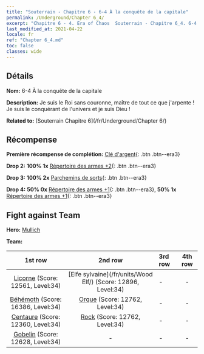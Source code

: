 ```yaml
---
title: "Souterrain - Chapitre 6 - 6-4 À la conquête de la capitale"
permalink: /Underground/Chapter 6_4/
excerpt: "Chapitre 6 - 4. Era of Chaos  Souterrain - Chapitre 6_4. 6-4 À la conquête de la capitale"
last_modified_at: 2021-04-22
locale: fr
ref: "Chapter 6_4.md"
toc: false
classes: wide
---
```


## Détails

 **Nom:** 6-4 À la conquête de la capitale

 **Description:** Je suis le Roi sans couronne, maître de tout ce que j'arpente ! Je suis le conquérant de l'univers et je suis Dieu !

 **Related to:** [Souterrain Chapitre 6](/fr/Underground/Chapter 6/)

## Récompense

 **Première récompense de complétion:** [Clé d'argent](/ItemsFR/con_693/){: .btn .btn--era3}

 **Drop 2:** **100% 1x** [Répertoire des armes +2](/ItemsFR/mat_32/){: .btn .btn--era3}

 **Drop 3:** **100% 2x** [Parchemins de sorts](/ItemsFR/con_694/){: .btn .btn--era3}

 **Drop 4:** **50% 0x** [Répertoire des armes +1](/ItemsFR/mat_25/){: .btn .btn--era3}, **50% 1x** [Répertoire des armes +1](/ItemsFR/mat_25/){: .btn .btn--era3}


## Fight against Team
 **Hero:** [Mullich](/fr/heroes/Mullich/)

 **Team:**


  | 1st row | 2nd row | 3rd row | 4th row |
  |:----:|:----:|:----|:----:|
  | [Licorne](/fr/units/Unicorn/) (Score: 12561, Level:34)  | [Elfe sylvaine](/fr/units/Wood Elf/) (Score: 12896, Level:34)  | - | - |
  | [Béhémoth](/fr/units/Behemoth/) (Score: 16386, Level:34)  | [Orque](/fr/units/Orc/) (Score: 12762, Level:34)  | - | - |
  | [Centaure](/fr/units/Centaur/) (Score: 12360, Level:34)  | [Rock](/fr/units/Roc/) (Score: 12762, Level:34)  | - | - |
  | [Gobelin](/fr/units/Goblin/) (Score: 12628, Level:34)  | - | - | - |


